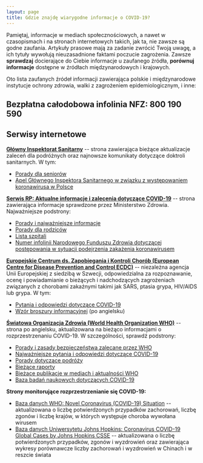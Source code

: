 ```yaml
---
layout: page
title: Gdzie znajdę wiarygodne informacje o COVID-19?
---
```


Pamiętaj, informacje w mediach społecznościowych, a nawet w czasopismach i na stronach internetowych takich, jak ta, nie zawsze są godne zaufania. Artykuły prasowe mają za zadanie zwrócić Twoją uwagę, a ich tytuły wywołują nieuzasadnione faktami poczucie zagrożenia. Zawsze **sprawdzaj** docierające do Ciebie informacje u zaufanego źródła, **porównuj informacje** dostępne w źródłach międzynarodowych i krajowych.

Oto lista zaufanych źródeł informacji zawierająca polskie i międzynarodowe instytucje ochrony zdrowia, walki z zagrożeniem epidemiologicznym, i inne:

## Bezpłatna całodobowa infolinia NFZ: 800 190 590

## Serwisy internetowe

[**Główny Inspektorat Sanitarny**](https://gis.gov.pl/) -- strona zawierająca bieżące aktualizacje zaleceń dla podróżnych oraz najnowsze komunikaty dotyczące doktroli sanitarnych. W tym:
- [Porady dla seniorów](https://gis.gov.pl/aktualnosci/informacja-glownego-inspektora-sanitarnego-dla-seniorow/)  
- [Apel Głównego Inspektora Sanitarnego w związku z występowaniem koronawirusa w Polsce](https://gis.gov.pl/aktualnosci/apel-glownego-inspektora-sanitarnego-w-zwiazku-z-wystepowaniem-koronawirusa-w-polsce/)

[**Serwis RP: Aktualne informacje i zalecenia dotyczące COVID-19**](https://www.gov.pl/web/koronawirus) -- strona zawierająca informacje sprawdzone przez Ministerstwo Zdrowia. Najważniejsze podstrony:
- [Porady i najważniejsze informacje](https://www.gov.pl/web/koronawirus/porady)  
- [Porady dla rodziców](https://www.gov.pl/web/koronawirus/informacje-dla-rodzicow)  
- [Lista szpitali](https://www.gov.pl/web/koronawirus/lista-szpitali)  
- [Numer infolinii Narodowego Funduszu Zdrowia dotyczącej postępowania w sytuacji podejrzenia zakażenia koronawirusem](https://www.gov.pl/web/koronawirus/kontakt)

[**Europejskie Centrum ds. Zapobiegania i Kontroli Chorób (European Centre for Disease Prevention and Control ECDC)**](https://www.ecdc.europa.eu/en/novel-coronavirus-china) -- niezależna agencja Unii Europejskiej z siedzibą w Szwecji, odpowiedzialna za rozpoznawanie, ocenę i powiadamianie o bieżących i nadchodzących zagrożeniach związanych z chorobami zakaźnymi takimi jak SARS, ptasia grypa, HIV/AIDS lub grypa. W tym:
- [Pytania i odpowiedzi dotyczące COVID-19](https://www.ecdc.europa.eu/en/novel-coronavirus-china/questions-answers)  
- [Wzór broszury informacyjnej](https://www.ecdc.europa.eu/en/publications-data/information-leaflet-template-covid-19) (po angielsku)

[**Światowa Organizacja Zdrowia (World Health Organization WHO)**](https://www.who.int/) -- strona po angielsku, aktualizowana na bieżąco informacjami o rozprzestrzenaniu COVID-19. W szczególności, sprawdź podstrony:
- [Porady i zasady bezpieczeństwa zalecane przez WHO](https://www.who.int/emergencies/diseases/novel-coronavirus-2019/advice-for-public)  
- [Najważniejsze pytania i odpowiedzi dotyczące COVID-19](https://www.who.int/news-room/q-a-detail/q-a-coronaviruses)  
- [Porady dotyczące podróży](https://www.who.int/emergencies/diseases/novel-coronavirus-2019/travel-advice)  
- [Bieżące raporty](https://www.who.int/emergencies/diseases/novel-coronavirus-2019/situation-reports/)  
- [Bieżace publikacje w mediach i aktualności WHO](https://www.who.int/emergencies/diseases/novel-coronavirus-2019/events-as-they-happen)  
- [Baza badań naukowych dotyczących COVID-19](https://www.who.int/emergencies/diseases/novel-coronavirus-2019/global-research-on-novel-coronavirus-2019-ncov)

**Strony monitorujące rozprzestrzenianie się COVID-19:**
- [Baza danych WHO: Novel Coronavirus (COVID-19) Situation](https://experience.arcgis.com/experience/685d0ace521648f8a5beeeee1b9125cd) -- aktualizowana o liczbę potwierdzonych przypadków zachorowań, liczbę zgonów i liczbę krajów, w których występuje choroba wywołana wirusem  
- [Baza danych Uniwersytetu Johns Hopkins: Coronavirus COVID-19 Global Cases by Johns Hopkins CSSE](https://www.arcgis.com/apps/opsdashboard/index.html#/85320e2ea5424dfaaa75ae62e5c06e61) -- aktualizowana o liczbę potwierdzonych przypadków, zgonów i wyzdrowień oraz zawierająca wykresy porównawcze liczby zachorowań i wyzdrowień w Chinach i w reszcie świata


